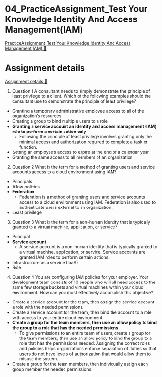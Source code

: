 # 04_PracticeAssignment_Test Your Knowledge Identity And Access Management(IAM)

[PracticeAssignment_Test Your Knowledge Identity And Access Management(IAM) &#128279;](https://www.coursera.org/learn/introduction-to-security-principles-in-cloud-computing/assignment-submission/ptA9D/test-your-knowledge-identity-and-access-management-iam)

# Assignment details

[Assignment details &#128279;](https://www.coursera.org/learn/introduction-to-security-principles-in-cloud-computing/assignment-submission/ptA9D/test-your-knowledge-identity-and-access-management-iam/attempt)

1.  Question 1
    A consultant needs to simply demonstrate the principle of least privilege to a client. Which of the following examples should the consultant use to demonstrate the principle of least privilege?

- Granting a temporary administrative employee access to all of the organization’s resources
- Creating a group to bind multiple users to a role
- **Granting a service account an identity and access management (IAM) role to perform a certain action only**
  - Following the principle of least privilege involves granting only the minimal access and authorization required to complete a task or function.
- Setting an employee’s access to expire at the end of a calendar year
- Granting the same access to all members of an organization

2. Question 2
   What is the term for a method of granting users and service accounts access to a cloud environment using IAM?

- Principals
- Allow policies
- **Federation**
  - Federation is a method of granting users and service accounts access to a cloud environment using IAM. Federation is also used to authenticate users external to an organization.
- Least privilege

3. Question 3
   What is the term for a non-human identity that is typically granted to a virtual machine, application, or service?

- Principal
- **Service account**
  - A service account is a non-human identity that is typically granted to a virtual machine, application, or service. Service accounts are granted IAM roles to perform certain actions.
- Infrastructure as a service (IaaS)
- Role

4. Question 4
   You are configuring IAM policies for your employer. Your development team consists of 10 people who will all need access to the same few storage buckets and virtual machines within your cloud environment. How can you most effectively accomplish this objective?

- Create a service account for the team, then assign the service account a role with the needed permissions.
- Create a service account for the team, then bind the account to a role with access to your entire cloud environment.
- **Create a group for the team members, then use an allow policy to bind the group to a role that has the needed permissions.**
  - To give permissions to an entire team of users, create a group for the team members, then use an allow policy to bind the group to a role that has the permissions needed. Assigning the correct roles and policies helps organizations enforce separation of duties so that users do not have levels of authorization that would allow them to misuse the system.
- Create a group for the team members, then individually assign each group member the needed permissions.
